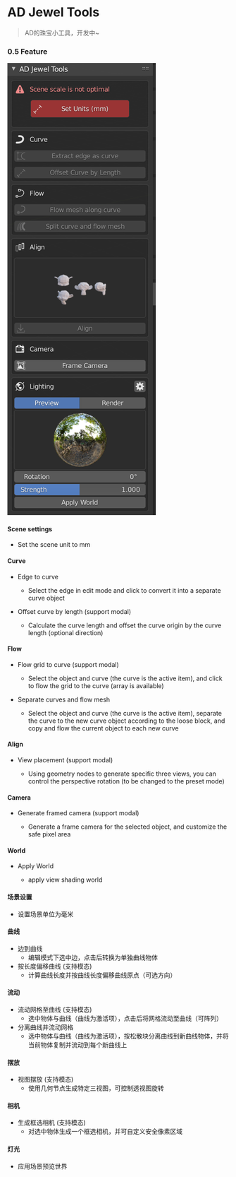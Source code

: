 # AD Jewel Tools

> AD的珠宝小工具，开发中~

### 0.5 Feature

<img src="res/img.png"  />

#### Scene settings

+ Set the scene unit to mm

#### Curve

+ Edge to curve

    + Select the edge in edit mode and click to convert it into a separate curve object

+ Offset curve by length (support modal)

    + Calculate the curve length and offset the curve origin by the curve length (optional direction)

#### Flow

+ Flow grid to curve (support modal)

    + Select the object and curve (the curve is the active item), and click to flow the grid to the curve (array is
      available)

+ Separate curves and flow mesh

    + Select the object and curve (the curve is the active item), separate the curve to the new curve object according
      to the loose block, and copy and flow the current object to each new curve

#### Align

+ View placement (support modal)

    + Using geometry nodes to generate specific three views, you can control the perspective rotation (to be changed to
      the preset mode)

#### Camera

+ Generate framed camera (support modal)

    + Generate a frame camera for the selected object, and customize the safe pixel area

#### World

+ Apply World

    + apply view shading world

#### 场景设置

+ 设置场景单位为毫米

#### 曲线

+ 边到曲线
    + 编辑模式下选中边，点击后转换为单独曲线物体
+ 按长度偏移曲线 (支持模态)
    + 计算曲线长度并按曲线长度偏移曲线原点（可选方向）

#### 流动

+ 流动网格至曲线 (支持模态)
    + 选中物体与曲线（曲线为激活项），点击后将网格流动至曲线（可阵列）
+ 分离曲线并流动网格
    + 选中物体与曲线（曲线为激活项），按松散块分离曲线到新曲线物体，并将当前物体复制并流动到每个新曲线上

#### 摆放

+ 视图摆放 (支持模态)
    + 使用几何节点生成特定三视图，可控制透视图旋转

#### 相机

+ 生成框选相机 (支持模态)
    + 对选中物体生成一个框选相机，并可自定义安全像素区域

#### 灯光

+ 应用场景预览世界
